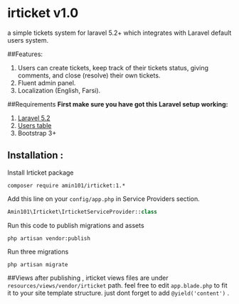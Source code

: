 # irticket v1.0
a simple tickets system for laravel 5.2+ which integrates with Laravel default users system.

##Features:
1. Users can create tickets, keep track of their tickets status, giving comments, and close (resolve) their own tickets.
2. Fluent admin panel.
3. Localization (English, Farsi).

##Requirements
**First make sure you have got this Laravel setup working:**

1. [Laravel 5.2](http://laravel.com/docs/5.2#installation)
2. [Users table](http://laravel.com/docs/5.2/authentication)
3. Bootstrap 3+

## Installation :

Install Irticket package
```shell
composer require amin101/irticket:1.*
```

Add this line on your `config/app.php` in Service Providers section.
```php
Amin101\Irticket\IrticketServiceProvider::class
```
Run this code to publish migrations and assets
```shell
php artisan vendor:publish
```
Run three migrations
```shell 
php artisan migrate
```
			
##Views
after publishing , irticket views files are under `resources/views/vendor/irticket` path. feel free to edit `app.blade.php` to fit it to your site template structure.
just dont forget to add `@yield('content')` .
 			